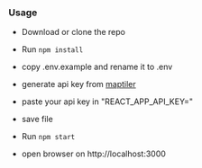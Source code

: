 ### Usage

- Download or clone the repo

- Run `npm install`

- copy .env.example and rename it to .env

- generate api key from  [maptiler](https://www.maptiler.com/)

- paste your api key in "REACT_APP_API_KEY="

- save file

- Run `npm start` 

- open browser on http://localhost:3000

